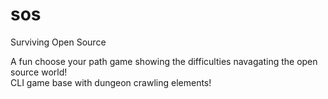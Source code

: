 # sos
Surviving Open Source</br>

A fun choose your path game showing the difficulties navagating the open source world!</br>
CLI game base with dungeon crawling elements!
